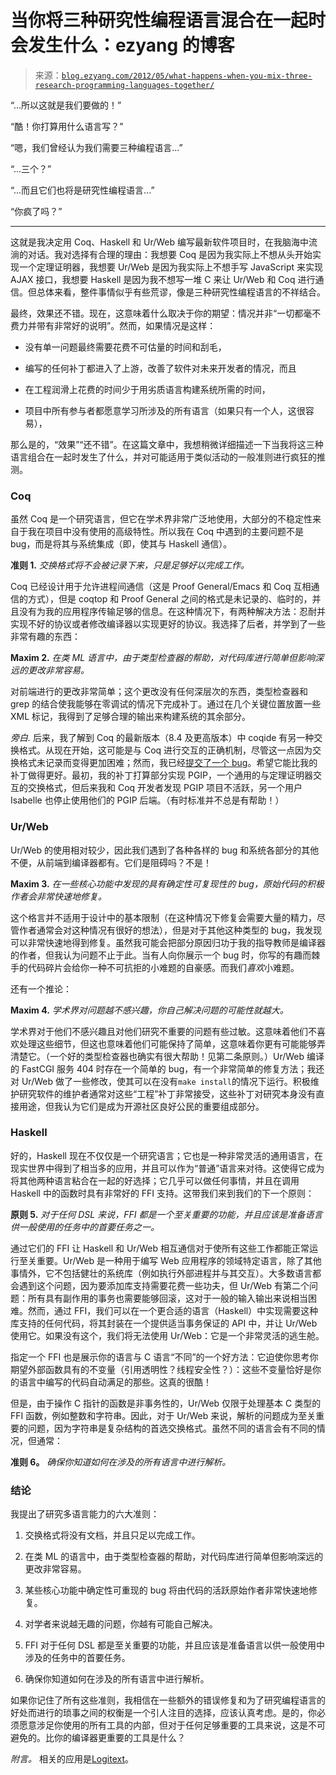 <!--yml

类别：未分类

日期：2024-07-01 18:17:30

-->

# 当你将三种研究性编程语言混合在一起时会发生什么：ezyang 的博客

> 来源：[`blog.ezyang.com/2012/05/what-happens-when-you-mix-three-research-programming-languages-together/`](http://blog.ezyang.com/2012/05/what-happens-when-you-mix-three-research-programming-languages-together/)

“...所以这就是我们要做的！”

“酷！你打算用什么语言写？”

“嗯，我们曾经认为我们需要三种编程语言...”

“...三个？”

“...而且它们也将是研究性编程语言...”

“你疯了吗？”

* * *

这就是我决定用 Coq、Haskell 和 Ur/Web 编写最新软件项目时，在我脑海中流淌的对话。我对选择有合理的理由：我想要 Coq 是因为我实际上不想从头开始实现一个定理证明器，我想要 Ur/Web 是因为我实际上不想手写 JavaScript 来实现 AJAX 接口，我想要 Haskell 是因为我不想写一堆 C 来让 Ur/Web 和 Coq 进行通信。但总体来看，整件事情似乎有些荒谬，像是三种研究性编程语言的不祥结合。

最终，效果还不错。现在，这意味着什么取决于你的期望：情况并非“一切都毫不费力并带有非常好的说明”。然而，如果情况是这样：

+   没有单一问题最终需要花费不可估量的时间和刮毛，

+   编写的任何补丁都进入了上游，改善了软件对未来开发者的情况，而且

+   在工程润滑上花费的时间少于用劣质语言构建系统所需的时间，

+   项目中所有参与者都愿意学习所涉及的所有语言（如果只有一个人，这很容易），

那么是的，“效果”“还不错”。在这篇文章中，我想稍微详细描述一下当我将这三种语言组合在一起时发生了什么，并对可能适用于类似活动的一般准则进行疯狂的推测。

### Coq

虽然 Coq 是一个研究语言，但它在学术界非常广泛地使用，大部分的不稳定性来自于我在项目中没有使用的高级特性。所以我在 Coq 中遇到的主要问题不是 bug，而是将其与系统集成（即，使其与 Haskell 通信）。

**准则 1.** *交换格式将不会被记录下来，只是足够好以完成工作。*

Coq 已经设计用于允许进程间通信（这是 Proof General/Emacs 和 Coq 互相通信的方式），但是 coqtop 和 Proof General 之间的格式是未记录的、临时的，并且没有为我的应用程序传输足够的信息。在这种情况下，有两种解决方法：忍耐并实现不好的协议或者修改编译器以实现更好的协议。我选择了后者，并学到了一些非常有趣的东西：

**Maxim 2.** *在类 ML 语言中，由于类型检查器的帮助，对代码库进行简单但影响深远的更改非常容易。*

对前端进行的更改非常简单；这个更改没有任何深层次的东西，类型检查器和 grep 的结合使我能够在零调试的情况下完成补丁。通过在几个关键位置放置一些 XML 标记，我得到了足够合理的输出来构建系统的其余部分。

*旁白.* 后来，我了解到 Coq 的最新版本（8.4 及更高版本）中 coqide 有另一种交换格式。从现在开始，这可能是与 Coq 进行交互的正确机制，尽管这一点因为交换格式未记录而变得更加困难；然而，我已经[提交了一个 bug](https://coq.inria.fr/bugs/show_bug.cgi?id=2777)。希望它能比我的补丁做得更好。最初，我的补丁打算部分实现 PGIP，一个通用的与定理证明器交互的交换格式，但后来我和 Coq 开发者发现 PGIP 项目不活跃，另一个用户 Isabelle 也停止使用他们的 PGIP 后端。（有时标准并不总是有帮助！）

### Ur/Web

Ur/Web 的使用相对较少，因此我们遇到了各种各样的 bug 和系统各部分的其他不便，从前端到编译器都有。它们是阻碍吗？不是！

**Maxim 3.** *在一些核心功能中发现的具有确定性可复现性的 bug，原始代码的积极作者会非常快速地修复。*

这个格言并不适用于设计中的基本限制（在这种情况下修复会需要大量的精力，尽管作者通常会对这种情况有很好的想法），但是对于其他这种类型的 bug，我发现可以非常快速地得到修复。虽然我可能会把部分原因归功于我的指导教师是编译器的作者，但我认为问题不止于此。当有人向你展示一个 bug 时，你写的有趣而棘手的代码碎片会给你一种不可抗拒的小难题的自豪感。而我们*喜欢*小难题。

还有一个推论：

**Maxim 4.** *学术界对问题越不感兴趣，你自己解决问题的可能性就越大。*

学术界对于他们不感兴趣且对他们研究不重要的问题有些过敏。这意味着他们不喜欢处理这些细节，但这也意味着他们可能保持了简单，这意味着你更有可能能够弄清楚它。（一个好的类型检查器也确实有很大帮助！见第二条原则。）Ur/Web 编译的 FastCGI 服务 404 时存在一个简单的 bug，有一个非常简单的修复方法；我还对 Ur/Web 做了一些修改，使其可以在没有`make install`的情况下运行。积极维护研究软件的维护者通常对这些“工程”补丁非常接受，这些补丁对研究本身没有直接用途，但我认为它们是成为开源社区良好公民的重要组成部分。

### Haskell

好的，Haskell 现在不仅仅是一个研究语言；它也是一种非常灵活的通用语言，在现实世界中得到了相当多的应用，并且可以作为“普通”语言来对待。这使得它成为将其他两种语言粘合在一起的好选择；它几乎可以做任何事情，并且在调用 Haskell 中的函数时具有非常好的 FFI 支持。这带我们来到我们的下一个原则：

**原则 5.** *对于任何 DSL 来说，FFI 都是一个至关重要的功能，并且应该是准备语言供一般使用的任务中的首要任务之一。*

通过它们的 FFI 让 Haskell 和 Ur/Web 相互通信对于使所有这些工作都能正常运行至关重要。Ur/Web 是一种用于编写 Web 应用程序的领域特定语言，除了其他事情外，它不包括健壮的系统库（例如执行外部进程并与其交互）。大多数语言都会遇到这个问题，因为要添加库支持需要花费一些功夫，但 Ur/Web 有第二个问题：所有具有副作用的事务也需要能够回滚，这对于一般的输入输出来说相当困难。然而，通过 FFI，我们可以在一个更合适的语言（Haskell）中实现需要这种库支持的任何代码，将其封装在一个提供适当事务保证的 API 中，并让 Ur/Web 使用它。如果没有这个，我们将无法使用 Ur/Web：它是一个非常灵活的逃生舱。

指定一个 FFI 也是展示你的语言与 C 语言“不同”的一个好方法：它迫使你思考你期望外部函数具有的不变量（引用透明性？线程安全性？）：这些不变量恰好是你的语言中编写的代码自动满足的那些。这真的很酷！

但是，由于操作 C 指针的函数是非事务性的，Ur/Web 仅限于处理基本 C 类型的 FFI 函数，例如整数和字符串。因此，对于 Ur/Web 来说，解析的问题成为至关重要的问题，因为字符串是复杂结构的首选交换格式。虽然不同的语言会有不同的情况，但通常：

**准则 6。** *确保你知道如何在涉及的所有语言中进行解析。*

### 结论

我提出了研究多语言能力的六大准则：

1.  交换格式将没有文档，并且只足以完成工作。

1.  在类 ML 的语言中，由于类型检查器的帮助，对代码库进行简单但影响深远的更改非常容易。

1.  某些核心功能中确定性可重现的 bug 将由代码的活跃原始作者非常快速地修复。

1.  对学者来说越无趣的问题，你越有可能自己解决。

1.  FFI 对于任何 DSL 都是至关重要的功能，并且应该是准备语言以供一般使用中涉及的任务中的首要任务。

1.  确保你知道如何在涉及的所有语言中进行解析。

如果你记住了所有这些准则，我相信在一些额外的错误修复和为了研究编程语言的好处而进行的琐事之间的权衡是一个引人注目的选择，应该认真考虑。是的，你必须愿意涉足你使用的所有工具的内部，但对于任何足够重要的工具来说，这是不可避免的。比你的编译器更重要的工具是什么？

*附言。* 相关的应用是[Logitext](http://logitext.ezyang.scripts.mit.edu/main)。
